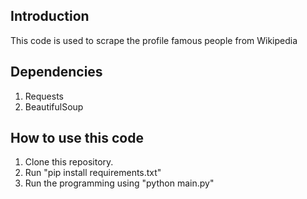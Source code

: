 ## Introduction
This code is used to scrape the profile famous people from Wikipedia

## Dependencies
1. Requests
2. BeautifulSoup

## How to use this code
1. Clone this repository.
2. Run "pip install requirements.txt"
3. Run the programming using "python main.py"
